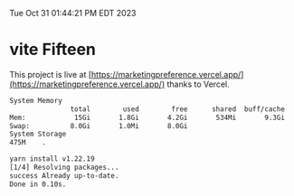 Tue Oct 31 01:44:21 PM EDT 2023

# vite Fifteen


This project is live at [https://marketingpreference.vercel.app/](https://marketingpreference.vercel.app/) thanks to Vercel.

```bash
System Memory
               total        used        free      shared  buff/cache   available
Mem:            15Gi       1.8Gi       4.2Gi       534Mi       9.3Gi        12Gi
Swap:          8.0Gi       1.0Mi       8.0Gi
System Storage
475M	.
```
```bash
yarn install v1.22.19
[1/4] Resolving packages...
success Already up-to-date.
Done in 0.10s.
```
